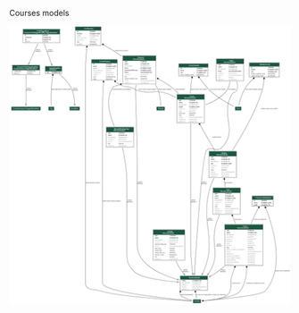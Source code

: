 Courses models

![models](https://github.com/nscozzaro/physics-is-beautiful/blob/courses/courses/models/graphviz.png?raw=true)